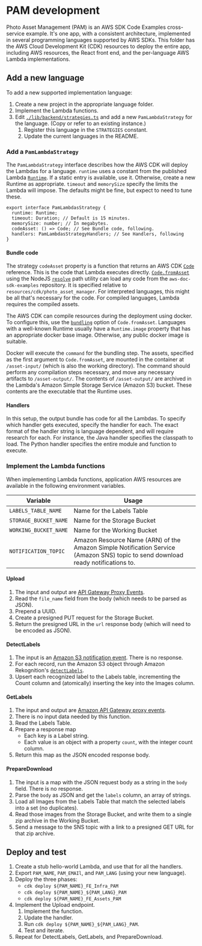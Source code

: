 # PAM development

Photo Asset Management (PAM) is an AWS SDK Code Examples cross-service example.
It's one app, with a consistent architecture, implemented in several programming
languages supported by AWS SDKs. This folder has the AWS Cloud Development Kit (CDK) resources to deploy
the entire app, including AWS resources, the React front end, and the
per-language AWS Lambda implementations.

## Add a new language

To add a new supported implementation language:
1. Create a new project in the appropriate language folder.
1. Implement the Lambda functions.
1. Edit [`./lib/backend/strategies.ts`](./lib/backend/strategies.ts) and add a new `PamLambdaStrategy` for the language.
(Copy or refer to an existing instance.)
   1. Register this language in the `STRATEGIES` constant.
   1. Update the current languages in the README.

### Add a `PamLambdaStrategy`

The `PamLambdaStrategy` interface describes how the AWS CDK will deploy the Lambdas for a language.
`runtime` uses a constant from the published Lambda [`Runtime`](https://docs.aws.amazon.com/cdk/api/v1/docs/@aws-cdk_aws-lambda.Runtime.html).
If a static entry is available, use it. Otherwise, create a new Runtime as appropriate.
`timeout` and `memorySize` specify the limits the Lambda will impose.
The defaults might be fine, but expect to need to tune these.

```
export interface PamLambdasStrategy {
  runtime: Runtime;
  timeout: Duration; // Default is 15 minutes.
  memorySize: number; // In megabytes.
  codeAsset: () => Code; // See Bundle code, following.
  handlers: PamLambdasStrategyHandlers; // See Handlers, following
}
```

#### Bundle code

The strategy `codeAsset` property is a function that returns an AWS CDK [`Code`](https://docs.aws.amazon.com/cdk/api/v1/docs/@aws-cdk_aws-lambda.Code.html) reference.
This is the code that Lambda executes directly.
[`Code.fromAsset`](https://docs.aws.amazon.com/cdk/api/v1/docs/@aws-cdk_aws-lambda.Code.html#static-fromwbrassetpath-options) using the NodeJS [`resolve`](https://nodejs.org/api/path.html#pathresolvepaths) path utility can load any code from the `aws-doc-sdk-examples` repository. It is specified relative to `resources/cdk/photo_asset_manager`.
For interpreted languages, this might be all that's necessary for the code.
For compiled languages, Lambda requires the compiled assets.

The AWS CDK can compile resources during the deployment using docker.
To configure this, use the [`bundling`](https://docs.aws.amazon.com/cdk/api/v1/docs/@aws-cdk_aws-s3-assets.AssetOptions.html#bundling) option of `Code.fromAsset`.
Languages with a well-known Runtime usually have a `Runtime.image` property that has an appropriate docker base image.
Otherwise, any public docker image is suitable.

Docker will execute the `command` for the bundling step.
The assets, specified as the first argument to `Code.fromAsset`, are mounted in the container at `/asset-input/` (which is also the working directory).
The command should perform any compilation steps necessary, and move any necessary artifacts to `/asset-output/`.
The contents of `/asset-output/` are archived in the Lambda's Amazon Simple Storage Service (Amazon S3) bucket. These contents are the executable that the Runtime uses.

#### Handlers

In this setup, the output bundle has code for all the Lambdas.
To specify which handler gets executed, specify the handler for each.
The exact format of the handler string is language dependent, and will require research for each.
For instance, the Java handler specifies the classpath to load.
The Python handler specifies the entire module and function to execute.

### Implement the Lambda functions

When implementing Lambda functions, application AWS resources are available in the following environment variables.

| Variable              | Usage                                                         |
| --------------------- | ------------------------------------------------------------- |
| `LABELS_TABLE_NAME`   | Name for the Labels Table                                     |
| `STORAGE_BUCKET_NAME` | Name for the Storage Bucket                                   |
| `WORKING_BUCKET_NAME` | Name for the Working Bucket                                   |
| `NOTIFICATION_TOPIC`  | Amazon Resource Name (ARN) of the Amazon Simple Notification Service (Amazon SNS) topic to send download ready notifications to. |

#### Upload

1. The input and output are [API Gateway Proxy Events](https://docs.aws.amazon.com/apigateway/latest/developerguide/set-up-lambda-proxy-integrations.html#api-gateway-simple-proxy-for-lambda-input-format).
1. Read the `file_name` field from the body (which needs to be parsed as JSON).
1. Prepend a UUID.
1. Create a presigned PUT request for the Storage Bucket.
1. Return the presigned URL in the `url` response body (which will need to be encoded as JSON).

#### DetectLabels

1. The input is an [Amazon S3 notification event](https://docs.aws.amazon.com/lambda/latest/dg/with-s3.html). There is no response.
1. For each record, run the Amazon S3 object through Amazon Rekognition's [`detectLabels`](https://docs.aws.amazon.com/rekognition/latest/APIReference/API_DetectLabels.html).
1. Upsert each recognized label to the Labels table, incrementing the Count column and (atomically) inserting the key into the Images column.

#### GetLabels

1. The input and output are [Amazon API Gateway proxy events](https://docs.aws.amazon.com/apigateway/latest/developerguide/set-up-lambda-proxy-integrations.html#api-gateway-simple-proxy-for-lambda-input-format).
1. There is no input data needed by this function.
1. Read the Labels Table.
1. Prepare a response map
   - Each key is a Label string.
   - Each value is an object with a property `count`, with the integer count column.
1. Return this map as the JSON encoded response body.

#### PrepareDownload

1. The input is a map with the JSON request body as a string in the `body` field. There is no response.
1. Parse the `body` as JSON and get the `labels` column, an array of strings.
1. Load all Images from the Labels Table that match the selected labels into a set (no duplicates).
1. Read those images from the Storage Bucket, and write them to a single zip archive in the Working Bucket.
1. Send a message to the SNS topic with a link to a presigned GET URL for that zip archive.

## Deploy and test

1. Create a stub hello-world Lambda, and use that for all the handlers.
1. Export `PAM_NAME`, `PAM_EMAIl`, and `PAM_LANG` (using your new language).
1. Deploy the three phases:
   - `cdk deploy ${PAM_NAME}_FE_Infra_PAM`
   - `cdk deploy ${PAM_NAME}_${PAM_LANG}_PAM`
   - `cdk deploy ${PAM_NAME}_FE_Assets_PAM`
1. Implement the Upload endpoint.
   1. Implement the function.
   1. Update the handler.
   1. Run `cdk deploy ${PAM_NAME}_${PAM_LANG}_PAM`.
   1. Test and iterate.
1. Repeat for DetectLabels, GetLabels, and PrepareDownload.
